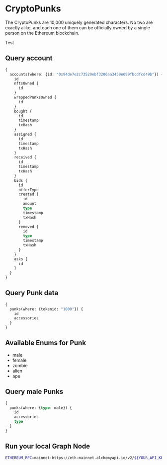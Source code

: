 # CryptoPunks

The CryptoPunks are 10,000 uniquely generated characters.
No two are exactly alike, and each one of them can be officially owned by a single person on the Ethereum blockchain.

Test

## Query account

```graphql
{
  accounts(where: {id: "0x94de7e2c73529ebf3206aa3459e699fbcdfcd49b"}) {
    id
    nftsOwned {
      id
    }
    wrappedPunksOwned {
      id
    }
    bought {
      id
      timestamp
      txHash
    }
    assigned {
      id
      timestamp
      txHash
    }
    received {
      id
      timestamp
      txHash
    }
    bids {
      id
      offerType
      created {
        id
        amount
        type
        timestamp
        txHash
      }
      removed {
        id
        type
        timestamp
        txHash
      }
    }
    asks {
      id
    }
  }
}
```

## Query Punk data

```graphql
{
  punks(where: {tokenid: "1000"}) {
    id
    accessories
  }
}
```

## Available Enums for Punk

- male
- female
- zombie
- alien
- ape

## Query male Punks

```graphql
{
  punks(where: {type: male}) {
    id
    accessories
    type
  }
}
```

## Run your local Graph Node

```bash
ETHEREUM_RPC=mainnet:https://eth-mainnet.alchemyapi.io/v2/${YOUR_API_KEY} docker compose up
```
